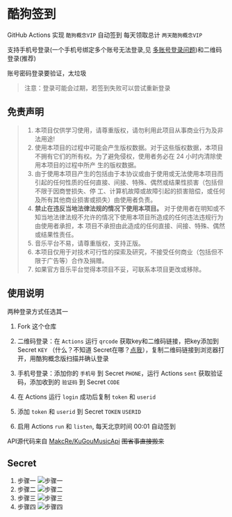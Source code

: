 # 酷狗签到

GitHub Actions 实现 `酷狗概念VIP` 自动签到
每天领取总计 `两天酷狗概念VIP`

支持手机号登录(一个手机号绑定多个账号无法登录,见 [多账号登录问题](https://github.com/MakcRe/KuGouMusicApi/issues/51))和二维码登录(推荐)

账号密码登录要验证，太垃圾

> 注意：登录可能会过期，若签到失败可以尝试重新登录

## 免责声明

> 1. 本项目仅供学习使用，请尊重版权，请勿利用此项目从事商业行为及非法用途!
> 2. 使用本项目的过程中可能会产生版权数据。对于这些版权数据，本项目不拥有它们的所有权。为了避免侵权，使用者务必在 24 小时内清除使用本项目的过程中所产
>    生的版权数据。
> 3. 由于使用本项目产生的包括由于本协议或由于使用或无法使用本项目而引起的任何性质的任何直接、间接、特殊、偶然或结果性损害（包括但不限于因商誉损失、停
>    工、计算机故障或故障引起的损害赔偿，或任何及所有其他商业损害或损失）由使用者负责。
> 4. **禁止在违反当地法律法规的情况下使用本项目。** 对于使用者在明知或不知当地法律法规不允许的情况下使用本项目所造成的任何违法违规行为由使用者承担，本
>    项目不承担由此造成的任何直接、间接、特殊、偶然或结果性责任。
> 5. 音乐平台不易，请尊重版权，支持正版。
> 6. 本项目仅用于对技术可行性的探索及研究，不接受任何商业（包括但不限于广告等）合作及捐赠。
> 7. 如果官方音乐平台觉得本项目不妥，可联系本项目更改或移除。

## 使用说明

两种登录方式任选其一

1. Fork 这个仓库

1. 二维码登录：在 `Actions` 运行 `qrcode` 获取key和二维码链接，把key添加到 Secret `KEY` （什么？不知道 Secret在哪？[点我](##Secret)），复制二维码链接到浏览器打开，用酷狗概念版扫描并确认登录

1. 手机号登录：添加你的 `手机号` 到 Secret `PHONE`，运行 Actions `sent` 获取验证码，添加收到的 `验证码` 到 Secret `CODE`

1. 在 Actions 运行 `login` 成功后复制 `token` 和 `userid`

1. 添加 `token` 和 `userid` 到 Secret `TOKEN` `USERID`

1. 启用 Actions `run` 和 `listen`, 每天北京时间 00:01 自动签到

API源代码来自 [MakcRe/KuGouMusicApi](https://github.com/MakcRe/KuGouMusicApi) ~~图省事直接搬来~~

## Secret

1. 步骤一
   ![步骤一](./imgs/步骤一.jpg)
1. 步骤二
   ![步骤二](./imgs/步骤二.jpg)
1. 步骤三
   ![步骤三](./imgs/步骤三.jpg)
1. 步骤四
   ![步骤四](./imgs/步骤四.jpg)
